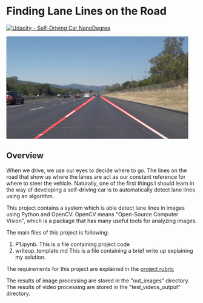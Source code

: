 # **Finding Lane Lines on the Road** 
[![Udacity - Self-Driving Car NanoDegree](https://s3.amazonaws.com/udacity-sdc/github/shield-carnd.svg)](http://www.udacity.com/drive)

<img src="examples/laneLines_thirdPass.jpg" width="480" alt="Combined Image" />

Overview
---

When we drive, we use our eyes to decide where to go.  The lines on the road that show us where the lanes are act as our constant reference for where to steer the vehicle.  Naturally, one of the first things I should learn in the way of developing a self-driving car is to automatically detect lane lines using an algorithm.

This project contains a system which is able detect lane lines in images using Python and OpenCV. OpenCV means "Open-Source Computer Vision", which is a package that has many useful tools for analyzing images.

The main files of this project is following:
1. P1.ipynb. 
This is a file containing project code
2. writeup_template.md
This is a file containing a brief write up explaining my solution. 

The requirements for this project are explained in the [project rubric](https://review.udacity.com/#!/rubrics/322/view)

The results of image processing are stored in the "out_images" directory.
The results of video processing are stored in the "test_videos_output" directory. 

